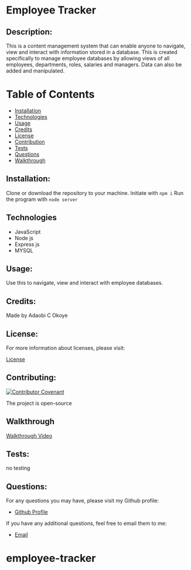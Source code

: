 # Employee Tracker
  
  ## Description:
  This is a content management system that can enable anyone to navigate, view and interact with information stored in a database.  This is created specifically to
  manage employee databases by allowing views of all employees, departments, roles, salaries and managers. Data can also be added and manipulated.
  

  # Table of Contents

  - [Installation](#installation)
  - [Technologies](#technologies)
  - [Usage](#usage)
  - [Credits](#credits)
  - [License](#license)
  - [Contribution](#contributing)
  - [Tests](#tests)
  - [Questions](#questions)
  - [Walkthrough](#walkthrough)

  ## Installation:

  Clone or download the repository to your machine. Initiate with ```npm i```
  Run the program with ```node server```


## Technologies
  - JavaScript
  - Node js
  - Express js
  - MYSQL
  
  ## Usage:
  Use this to navigate, view and interact with employee databases.
 


  ## Credits:

  Made by Adaobi C Okoye


  ## License:

  For more information about licenses, please visit:

  [License](https://opensource.org/licenses/MIT)


  ## Contributing:

  [![Contributor Covenant](https://img.shields.io/badge/Contributor%20Covenant-v2.0%20adopted-ff69b4.svg)](CODE_OF_CONDUCT.md)
  
  The project is open-source

  ## Walkthrough
  [Walkthrough Video](https://youtu.be/IeB5M2VBy8c)
  
  ## Tests:

  no testing

  
  ## Questions:

  For any questions you may have, please visit my Github profile:
  - [Github Profile](https://github.com/adokoye)

  If you have any additional questions, feel free to email them to me:
  - [Email](adaobicynthia99@gmail.com)
  
# employee-tracker
